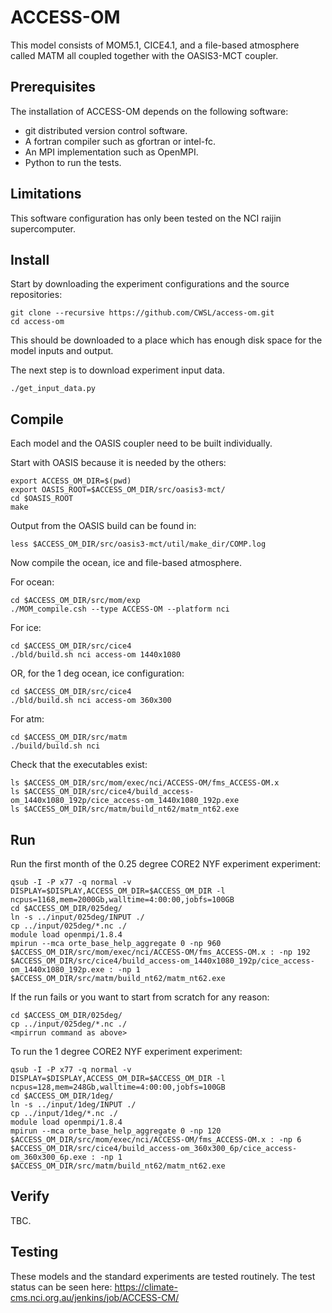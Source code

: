 # ACCESS-OM

This model consists of MOM5.1, CICE4.1, and a file-based atmosphere called MATM all coupled together with the OASIS3-MCT coupler.

## Prerequisites

The installation of ACCESS-OM depends on the following software:

* git distributed version control software.
* A fortran compiler such as gfortran or intel-fc.
* An MPI implementation such as OpenMPI.
* Python to run the tests.

## Limitations

This software configuration has only been tested on the NCI raijin supercomputer.

## Install

Start by downloading the experiment configurations and the source repositories:

```
git clone --recursive https://github.com/CWSL/access-om.git
cd access-om
```

This should be downloaded to a place which has enough disk space for the model inputs and output.

The next step is to download experiment input data.

```{bash}
./get_input_data.py
```

## Compile

Each model and the OASIS coupler need to be built individually.

Start with OASIS because it is needed by the others:

```
export ACCESS_OM_DIR=$(pwd)
export OASIS_ROOT=$ACCESS_OM_DIR/src/oasis3-mct/
cd $OASIS_ROOT
make
```

Output from the OASIS build can be found in:

```{bash}
less $ACCESS_OM_DIR/src/oasis3-mct/util/make_dir/COMP.log
```

Now compile the ocean, ice and file-based atmosphere.

For ocean:
```{bash}
cd $ACCESS_OM_DIR/src/mom/exp
./MOM_compile.csh --type ACCESS-OM --platform nci
```

For ice:
```{bash}
cd $ACCESS_OM_DIR/src/cice4
./bld/build.sh nci access-om 1440x1080
```

OR, for the 1 deg ocean, ice configuration:

```{bash}
cd $ACCESS_OM_DIR/src/cice4
./bld/build.sh nci access-om 360x300
```

For atm:
```{bash}
cd $ACCESS_OM_DIR/src/matm
./build/build.sh nci
```

Check that the executables exist:

```{bash}
ls $ACCESS_OM_DIR/src/mom/exec/nci/ACCESS-OM/fms_ACCESS-OM.x
ls $ACCESS_OM_DIR/src/cice4/build_access-om_1440x1080_192p/cice_access-om_1440x1080_192p.exe
ls $ACCESS_OM_DIR/src/matm/build_nt62/matm_nt62.exe
```

## Run

Run the first month of the 0.25 degree CORE2 NYF experiment experiment:

```{bash}
qsub -I -P x77 -q normal -v DISPLAY=$DISPLAY,ACCESS_OM_DIR=$ACCESS_OM_DIR -l ncpus=1168,mem=2000Gb,walltime=4:00:00,jobfs=100GB
cd $ACCESS_OM_DIR/025deg/
ln -s ../input/025deg/INPUT ./
cp ../input/025deg/*.nc ./
module load openmpi/1.8.4
mpirun --mca orte_base_help_aggregate 0 -np 960 $ACCESS_OM_DIR/src/mom/exec/nci/ACCESS-OM/fms_ACCESS-OM.x : -np 192 $ACCESS_OM_DIR/src/cice4/build_access-om_1440x1080_192p/cice_access-om_1440x1080_192p.exe : -np 1 $ACCESS_OM_DIR/src/matm/build_nt62/matm_nt62.exe
```

If the run fails or you want to start from scratch for any reason:
```{bash}
cd $ACCESS_OM_DIR/025deg/
cp ../input/025deg/*.nc ./
<mpirrun command as above>
```

To run the 1 degree CORE2 NYF experiment experiment:

```{bash}
qsub -I -P x77 -q normal -v DISPLAY=$DISPLAY,ACCESS_OM_DIR=$ACCESS_OM_DIR -l ncpus=128,mem=248Gb,walltime=4:00:00,jobfs=100GB
cd $ACCESS_OM_DIR/1deg/
ln -s ../input/1deg/INPUT ./
cp ../input/1deg/*.nc ./
module load openmpi/1.8.4
mpirun --mca orte_base_help_aggregate 0 -np 120 $ACCESS_OM_DIR/src/mom/exec/nci/ACCESS-OM/fms_ACCESS-OM.x : -np 6 $ACCESS_OM_DIR/src/cice4/build_access-om_360x300_6p/cice_access-om_360x300_6p.exe : -np 1 $ACCESS_OM_DIR/src/matm/build_nt62/matm_nt62.exe
```

## Verify

TBC.

## Testing

These models and the standard experiments are tested routinely. The test status can be seen here: https://climate-cms.nci.org.au/jenkins/job/ACCESS-CM/

